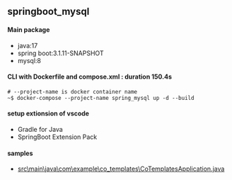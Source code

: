 ## springboot_mysql
#### Main package
- java:17
- spring boot:3.1.11-SNAPSHOT
- mysql:8

#### CLI with Dockerfile and compose.xml : duration 150.4s
```
# --project-name is docker container name
~$ docker-compose --project-name spring_mysql up -d --build
```

#### setup extionsion of vscode
- Gradle for Java
- SpringBoot Extension Pack
#### samples
- [src\main\java\com\example\co_templates\CoTemplatesApplication.java](src\main\java\com\example\co_templates\CoTemplatesApplication.java)
